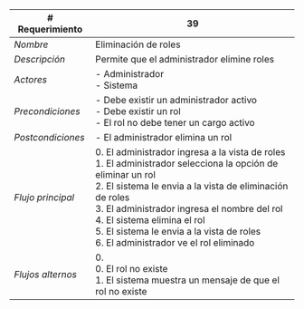 |# Requerimiento|39 |
|-|-|
| *Nombre*|Eliminación de roles
| *Descripción*| Permite que el administrador elimine roles |
|*Actores*| - Administrador<br> - Sistema
|*Precondiciones*| - Debe existir un administrador activo<br> - Debe existir un rol<br> - El rol no debe tener un cargo activo
|*Postcondiciones*| - El administrador elimina un rol
|*Flujo principal*|0.  El administrador ingresa a la vista de roles<br>1.  El administrador selecciona la opción de eliminar un rol<br>2.  El sistema le envia a la vista de eliminación de roles<br>3.  El administrador ingresa el nombre del rol<br>4.  El sistema elimina el rol<br>5.  El sistema le envia a la vista de roles<br>6.  El administrador ve el rol eliminado
|*Flujos alternos*|0. <br> 0. El rol no existe<br>1. El sistema muestra un mensaje de que el rol no existe
